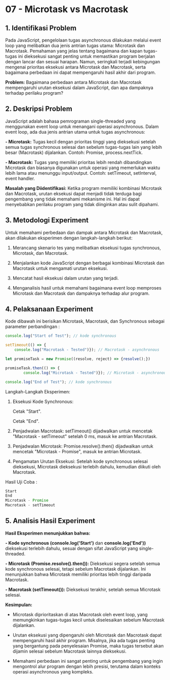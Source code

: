 # 07 - Microtask vs Macrotask

## 1. Identifikasi Problem

Pada JavaScript, pengelolaan tugas asynchronous dilakukan melalui event loop yang melibatkan dua jenis antrian tugas utama: Microtask dan Macrotask. Pemahaman yang jelas tentang bagaimana dan kapan tugas-tugas ini dieksekusi sangat penting untuk memastikan program berjalan dengan lancar dan sesuai harapan. Namun, seringkali terjadi kebingungan mengenai prioritas eksekusi antara Microtask dan Macrotask, serta bagaimana perbedaan ini dapat mempengaruhi hasil akhir dari program.

**Problem:** Bagaimana perbedaan antara Microtask dan Macrotask mempengaruhi urutan eksekusi dalam JavaScript, dan apa dampaknya terhadap perilaku program?

## 2. Deskripsi Problem

JavaScript adalah bahasa pemrograman single-threaded yang menggunakan event loop untuk menangani operasi asynchronous. Dalam event loop, ada dua jenis antrian utama untuk tugas asynchronous:

**- Microtask:** Tugas kecil dengan prioritas tinggi yang dieksekusi setelah semua tugas synchronous selesai dan sebelum tugas-tugas lain yang lebih besar (Macrotask) dijalankan. Contoh: Promise, process.nextTick.

**- Macrotask:** Tugas yang memiliki prioritas lebih rendah dibandingkan Microtask dan biasanya digunakan untuk operasi yang memerlukan waktu lebih lama atau menunggu input/output. Contoh: setTimeout, setInterval, event handler.

**Masalah yang Diidentifikasi:** Ketika program memiliki kombinasi Microtask dan Macrotask, urutan eksekusi dapat menjadi tidak terduga bagi pengembang yang tidak memahami mekanisme ini. Hal ini dapat menyebabkan perilaku program yang tidak diinginkan atau sulit dipahami.

## 3. Metodologi Experiment

Untuk memahami perbedaan dan dampak antara Microtask dan Macrotask, akan dilakukan eksperimen dengan langkah-langkah berikut:

1. Merancang skenario tes yang melibatkan eksekusi tugas synchronous, Microtask, dan Macrotask.

2. Menjalankan kode JavaScript dengan berbagai kombinasi Microtask dan Macrotask untuk mengamati urutan eksekusi.

3. Mencatat hasil eksekusi dalam urutan yang terjadi.

4. Menganalisis hasil untuk memahami bagaimana event loop memproses Microtask dan Macrotask dan dampaknya terhadap alur program.

## 4. Pelaksanaan Experiment

Kode dibawah ini berisikan Microtask, Macrotask, dan Synchronous sebagai parameter perbandingan :

```js
console.log("Start of Test"); // kode synchronous

setTimeout(() => {
    console.log("Macrotask - Tested")}); // Macrotask - asynchronous

let promiseTask = new Promise((resolve, reject) => {resolve();})

promiseTask.then(() => {
        console.log("Microtask - Tested")}); // Microtask - asynchronous

console.log("End of Test"); // kode synchronous
```

Langkah-Langkah Eksperimen:

1. Eksekusi Kode Synchronous:

    Cetak "Start".

    Cetak "End".

2. Penjadwalan Macrotask: setTimeout() dijadwalkan untuk mencetak "Macrotask - setTimeout" setelah 0 ms, masuk ke antrian Macrotask.

3. Penjadwalan Microtask: Promise.resolve().then() dijadwalkan untuk mencetak "Microtask - Promise", masuk ke antrian Microtask.

4. Pengamatan Urutan Eksekusi: Setelah kode synchronous selesai dieksekusi, Microtask dieksekusi terlebih dahulu, kemudian diikuti oleh Macrotask.

Hasil Uji Coba :

```js
Start
End
Microtask - Promise
Macrotask - setTimeout
```

## 5. Analisis Hasil Experiment

**Hasil Eksperimen menunjukkan bahwa:**

**- Kode synchronous (console.log('Start')** dan **console.log('End'))** dieksekusi terlebih dahulu, sesuai dengan sifat JavaScript yang single-threaded.

**- Microtask (Promise.resolve().then()):** Dieksekusi segera setelah semua kode synchronous selesai, tetapi sebelum Macrotask dijalankan. Ini menunjukkan bahwa Microtask memiliki prioritas lebih tinggi daripada Macrotask.

**- Macrotask (setTimeout()):** Dieksekusi terakhir, setelah semua Microtask selesai.

**Kesimpulan:**

- Microtask diprioritaskan di atas Macrotask oleh event loop, yang memungkinkan tugas-tugas kecil untuk diselesaikan sebelum Macrotask dijalankan.

- Urutan eksekusi yang dipengaruhi oleh Microtask dan Macrotask dapat mempengaruhi hasil akhir program. Misalnya, jika ada tugas penting yang bergantung pada penyelesaian Promise, maka tugas tersebut akan dijamin selesai sebelum Macrotask lainnya dieksekusi.

- Memahami perbedaan ini sangat penting untuk pengembang yang ingin mengontrol alur program dengan lebih presisi, terutama dalam konteks operasi asynchronous yang kompleks.
